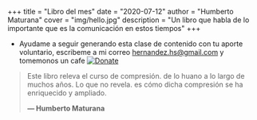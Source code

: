 +++
title = "Libro del mes"
date = "2020-07-12"
author = "Humberto Maturana"
cover = "img/hello.jpg"
description = "Un libro que habla de lo importante que es la comunicación en estos tiempos"
+++

* Ayudame a seguir generando esta clase de contenido con tu aporte voluntario, escribeme a mi correo hernandez.hs@gmail.com y tomemonos un cafe 
[![Donate](https://img.shields.io/badge/Donate-PayPal-green.svg)](https://www.paypal.com/donate/?hosted_button_id=AHPZLS6ZR2A7S)

> Este libro releva el curso de compresión.
> de lo huano a lo largo de muchos años. Lo que no revela.
> es cómo dicha compresión se ha enriquecido y ampliado.
>
> **— Humberto Maturana**
